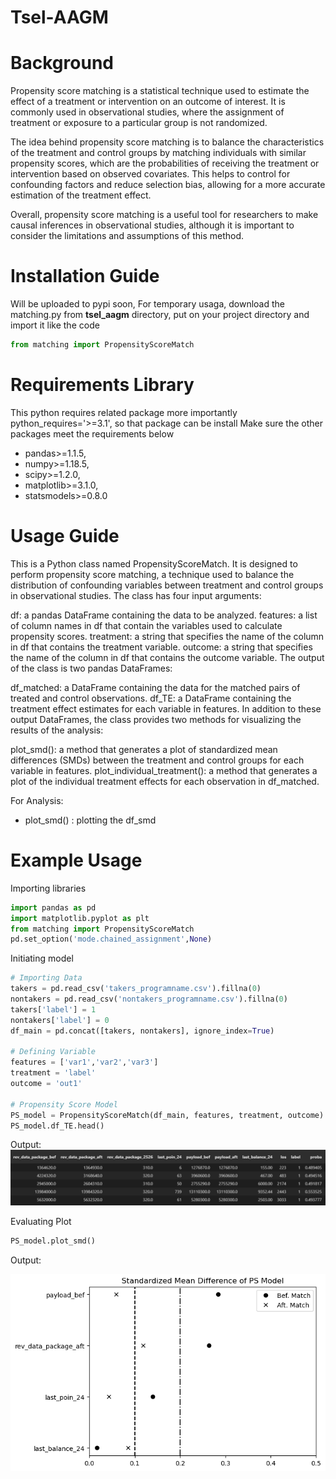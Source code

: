 # Tsel-AAGM


# Background
Propensity score matching is a statistical technique used to estimate the effect of a treatment or intervention on an outcome of interest. It is commonly used in observational studies, where the assignment of treatment or exposure to a particular group is not randomized.

The idea behind propensity score matching is to balance the characteristics of the treatment and control groups by matching individuals with similar propensity scores, which are the probabilities of receiving the treatment or intervention based on observed covariates. This helps to control for confounding factors and reduce selection bias, allowing for a more accurate estimation of the treatment effect.

Overall, propensity score matching is a useful tool for researchers to make causal inferences in observational studies, although it is important to consider the limitations and assumptions of this method.

# Installation Guide
Will be uploaded to pypi soon,
For temporary usaga, download the matching.py from **tsel_aagm** directory, put on your project directory and import it like the code
```python
from matching import PropensityScoreMatch
```

# Requirements Library
This python requires related package more importantly python_requires='>=3.1', so that package can be install Make sure the other packages meet the requirements below
- pandas>=1.1.5,
- numpy>=1.18.5,
- scipy>=1.2.0,
- matplotlib>=3.1.0,
- statsmodels>=0.8.0

# Usage Guide
This is a Python class named PropensityScoreMatch. It is designed to perform propensity score matching, a technique used to balance the distribution of confounding variables between treatment and control groups in observational studies. The class has four input arguments:

df: a pandas DataFrame containing the data to be analyzed.
features: a list of column names in df that contain the variables used to calculate propensity scores.
treatment: a string that specifies the name of the column in df that contains the treatment variable.
outcome: a string that specifies the name of the column in df that contains the outcome variable.
The output of the class is two pandas DataFrames:

df_matched: a DataFrame containing the data for the matched pairs of treated and control observations.
df_TE: a DataFrame containing the treatment effect estimates for each variable in features.
In addition to these output DataFrames, the class provides two methods for visualizing the results of the analysis:

plot_smd(): a method that generates a plot of standardized mean differences (SMDs) between the treatment and control groups for each variable in features.
plot_individual_treatment(): a method that generates a plot of the individual treatment effects for each observation in df_matched.

For Analysis:
- plot_smd() : plotting the df_smd

# Example Usage
Importing libraries
```python
import pandas as pd
import matplotlib.pyplot as plt
from matching import PropensityScoreMatch
pd.set_option('mode.chained_assignment',None)
```
Initiating model
```python
# Importing Data
takers = pd.read_csv('takers_programname.csv').fillna(0)
nontakers = pd.read_csv('nontakers_programname.csv').fillna(0)
takers['label'] = 1
nontakers['label'] = 0
df_main = pd.concat([takers, nontakers], ignore_index=True)

# Defining Variable
features = ['var1','var2','var3']
treatment = 'label'
outcome = 'out1'

# Propensity Score Model
PS_model = PropensityScoreMatch(df_main, features, treatment, outcome)
PS_model.df_TE.head()
```
Output:
![output2](output/df_te.png)

Evaluating Plot
```python
PS_model.plot_smd()
```
Output:

![output2](output/smd.png)
